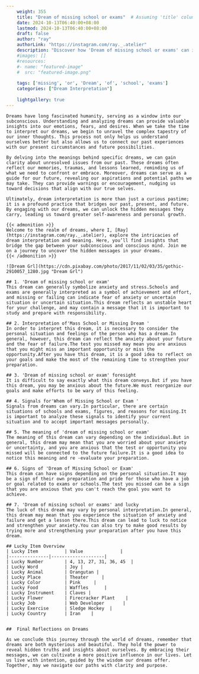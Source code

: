 ```yaml
---
    weight: 355
    title: "Dream of missing school or exams"  # Assuming 'title' column exists
    date: 2024-10-13T06:40:00+08:00
    lastmod: 2024-10-13T06:40:00+08:00
    draft: false
    author: "ray"
    authorLink: "https://instagram.com/ray._.atelier"
    description: "Discover how 'Dream of missing school or exams' can interpret your future and uncover its significant meanings in your life."
    #images: []
    #resources:
    #- name: "featured-image"
    #  src: "featured-image.png"
    
    tags: ['missing', 'or', 'Dream', 'of', 'school', 'exams']
    categories: ["Dream Interpretation"]
    
    lightgallery: true
---
```

    
    Dreams have long fascinated humanity, serving as a window into our subconscious. Understanding and analyzing dreams can provide valuable insights into our emotions, fears, and desires. When we take the time to interpret our dreams, we begin to unravel the complex tapestry of our inner thoughts. This process not only helps us understand ourselves better but also allows us to connect our past experiences with our present circumstances and future possibilities.
    
    By delving into the meanings behind specific dreams, we can gain clarity about unresolved issues from our past. These dreams often reflect our memories, traumas, and lessons learned, reminding us of what we need to confront or embrace. Moreover, dreams can serve as a guide for our future, revealing our aspirations and potential paths we may take. They can provide warnings or encouragement, nudging us toward decisions that align with our true selves.
    
    Ultimately, dream interpretation is more than just a curious pastime; it is a profound practice that bridges our past, present, and future. By engaging with our dreams, we can unlock the hidden messages they carry, leading us toward greater self-awareness and personal growth.
    
    {{< admonition >}}
    Welcome to the realm of dreams, where I, [Ray](https://instagram.com/ray._.atelier), explore the intricacies of dream interpretation and meaning. Here, you’ll find insights that bridge the gap between your subconscious and conscious mind. Join me on a journey to uncover the hidden messages in your dreams.
    {{< /admonition >}}
    
    ![Dream Grl](https://cdn.pixabay.com/photo/2017/11/02/03/35/gothic-2910057_1280.jpg "Dream Grl")
    
    ## 1. 'Dream of missing school or exam'
    This dream can generally symbolize anxiety and stress.Schools and exams are generally interpreted as a symbol of achievement and effort, and missing or failing can indicate fear of anxiety or uncertain situation or uncertain situation.This dream reflects an unstable heart for your challenge, and may contain a message that it is important to study and prepare with responsibility.
    
    ## 2. Interpretation of'Mass School or Missing Dream '
    In order to interpret this dream, it is necessary to consider the personal situation and feelings of the person who has a dream.In general, however, this dream can reflect the anxiety about your future and the fear of failure.The test you missed may mean you are anxious that you might miss an important opportunity or miss the opportunity.After you have this dream, it is a good idea to reflect on your goals and make the most of the remaining time to strengthen your preparation.
    
    ## 3. 'Dream of missing school or exam' foresight
    It is difficult to say exactly what this dream conveys.But if you have this dream, you may be anxious about the future.We must reorganize our goals and make efforts to be wary of this feeling.
    
    ## 4. Signals for'Whem of Missing School or Exam '
    Signals from dreams can vary.In particular, there are certain situations of schools and exams, figures, and reasons for missing.It is important to analyze these signals to identify your current situation and to accept important messages personally.
    
    ## 5. The meaning of 'dream of missing school or exam'
    The meaning of this dream can vary depending on the individual.But in general, this dream may mean that you are worried about your anxiety or uncertainty, and you are anxious that the test or opportunity you missed will be connected to the future failure.It is a good idea to notice this meaning and re -evaluate your preparation.
    
    ## 6. Signs of 'Dream of Missing School or Exam'
    This dream can have signs depending on the personal situation.It may be a sign of their own preparation and pride for those who have a job or goal related to exams or schools.The test you missed can be a sign that you are anxious that you can't reach the goal you want to achieve.
    
    ## 7. 'Dream of missing school or exams' and lucky
    The luck of this dream may vary by personal interpretation.In general, this dream may mean that you experience the situation of anxiety and failure and get a lesson there.This dream can lead to luck to notice and strengthen your anxiety.You can also try to make good results by trying more and strengthening your preparation after you have this dream.
    
    ## Lucky Item Overview
    | Lucky Item          | Value              |
    |---------------|--------------------|
    | Lucky Number        | 4, 13, 27, 31, 36, 45  |
    | Lucky Word          | Joy |
    | Lucky Animal        | Orangutan |
    | Lucky Place         | Theater     |
    | Lucky Color         | Pink     |
    | Lucky Food          | Waffles      |
    | Lucky Instrument    | Claves |
    | Lucky Flower        | Firecracker Plant    |
    | Lucky Job           | Web Developer       |
    | Lucky Exercise      | Sledge Hockey  |
    | Lucky Country       | Iran    |
    
    
    ##  Final Reflections on Dreams
    
    As we conclude this journey through the world of dreams, remember that dreams are both mysterious and beautiful. They hold the power to reveal hidden truths and insights about ourselves. By embracing their messages, we can cultivate a more positive influence in our lives. Let us live with intention, guided by the wisdom our dreams offer. Together, may we navigate our paths with clarity and purpose.
    